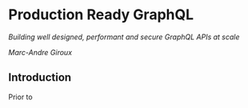 # Production Ready GraphQL

*Building well designed, performant and secure GraphQL APIs at scale*

*Marc-Andre Giroux*

## Introduction

Prior to 
